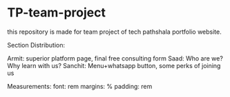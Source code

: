 # TP-team-project
this repository is made for team project of tech pathshala portfolio website.

Section Distribution:

Armit: superior platform page, final free consulting form
Saad: Who are we? Why learn with us?
Sanchit: Menu+whatsapp button, some perks of joining us

Measurements:
font: rem
margins: %
padding: rem
